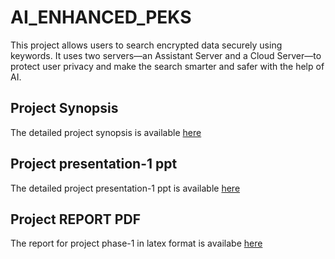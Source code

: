 # AI_ENHANCED_PEKS
This project allows users to search encrypted data securely using keywords. 
It uses two servers—an Assistant Server and a Cloud Server—to protect user privacy and 
make the search smarter and safer with the help of AI.


## Project Synopsis
The detailed project synopsis is available [here](./synopsis.pdf)

## Project presentation-1 ppt
The detailed project presentation-1 ppt is available [here](./presentation-1.ppt)

## Project REPORT PDF
The report for project phase-1 in latex format is availabe [here](./Project_Phase-1_report.pdf)

